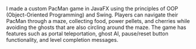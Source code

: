 I made a custom PacMan game in JavaFX using the principles of OOP (Object-Oriented Programming) and Swing.      Players can navigate their PacMan through a maze, collecting food, power pellets, and cherries while avoiding the ghosts that are also circling around the maze.                                                                        The game has features such as portal teleportation, ghost AI, pause/reset button functionality, and level completion messages.
